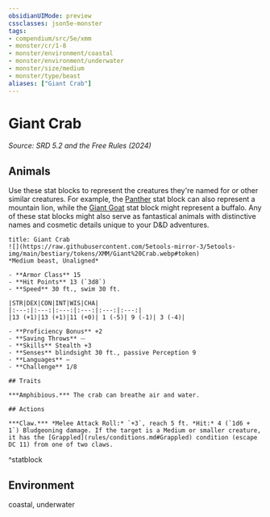 ```yaml
---
obsidianUIMode: preview
cssclasses: json5e-monster
tags:
- compendium/src/5e/xmm
- monster/cr/1-8
- monster/environment/coastal
- monster/environment/underwater
- monster/size/medium
- monster/type/beast
aliases: ["Giant Crab"]
---
```

# Giant Crab
*Source: SRD 5.2 and the Free Rules (2024)*  

## Animals

Use these stat blocks to represent the creatures they're named for or other similar creatures. For example, the [Panther](panther-xmm.md) stat block can also represent a mountain lion, while the [Giant Goat](giant-goat-xmm.md) stat block might represent a buffalo. Any of these stat blocks might also serve as fantastical animals with distinctive names and cosmetic details unique to your D&D adventures.

```ad-statblock
title: Giant Crab
![](https://raw.githubusercontent.com/5etools-mirror-3/5etools-img/main/bestiary/tokens/XMM/Giant%20Crab.webp#token)
*Medium beast, Unaligned*

- **Armor Class** 15
- **Hit Points** 13 (`3d8`)
- **Speed** 30 ft., swim 30 ft.

|STR|DEX|CON|INT|WIS|CHA|
|:---:|:---:|:---:|:---:|:---:|:---:|
|13 (+1)|13 (+1)|11 (+0)| 1 (-5)| 9 (-1)| 3 (-4)|

- **Proficiency Bonus** +2
- **Saving Throws** ⏤
- **Skills** Stealth +3
- **Senses** blindsight 30 ft., passive Perception 9
- **Languages** —
- **Challenge** 1/8

## Traits

***Amphibious.*** The crab can breathe air and water.

## Actions

***Claw.*** *Melee Attack Roll:* `+3`, reach 5 ft. *Hit:* 4 (`1d6 + 1`) Bludgeoning damage. If the target is a Medium or smaller creature, it has the [Grappled](rules/conditions.md#Grappled) condition (escape DC 11) from one of two claws.
```
^statblock

## Environment

coastal, underwater